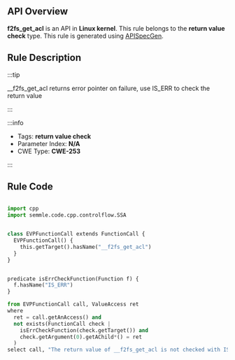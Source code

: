---
---


## API Overview
**f2fs_get_acl** is an API in **Linux kernel**. This rule belongs to the **return value check** type. This rule is generated using [APISpecGen](../../tools/APISpecGen).
## Rule Description

:::tip

__f2fs_get_acl returns error pointer on failure, use IS_ERR to check the return value

:::

:::info

- Tags: **return value check**
- Parameter Index: **N/A**
- CWE Type: **CWE-253**

:::

## Rule Code
```python

import cpp
import semmle.code.cpp.controlflow.SSA


class EVPFunctionCall extends FunctionCall {
  EVPFunctionCall() {
    this.getTarget().hasName("__f2fs_get_acl")
  }
}


predicate isErrCheckFunction(Function f) {
  f.hasName("IS_ERR") 
}

from EVPFunctionCall call, ValueAccess ret
where
  ret = call.getAnAccess() and
  not exists(FunctionCall check |
    isErrCheckFunction(check.getTarget()) and
    check.getArgument(0).getAChild*() = ret
  )
select call, "The return value of __f2fs_get_acl is not checked with IS_ERR."
    
```